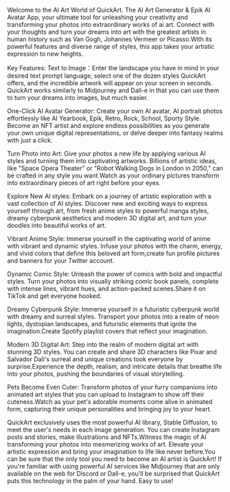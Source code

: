 Welcome to the AI Art World of QuickArt. The AI Art Generator & Epik AI Avatar App, your ultimate tool for unleashing your creativity and transforming your photos into extraordinary works of ai art. Connect with your thoughts and turn your dreams into art with the greatest artists in human history such as Van Gogh, Johannes Vermeer or Picasso.With its powerful features and diverse range of styles, this app takes your artistic expression to new heights.

Key Features:
Text to Image：Enter the landscape you have in mind in your desired text prompt language, select one of the dozen styles QuickArt offers, and the incredible artwork will appear on your screen in seconds. QuickArt works similarly to Midjourney and Dall-e in that you can use them to turn your dreams into images, but much easier.

One-Click AI Avatar Generator: Create your own AI avatar, AI portrait photos effortlessly like AI Yearbook, Epik, Retro, Rock, School, Sporty Style. Become an NFT artist and explore endless possibilities as you generate your own unique digital representations, or delve deeper into fantasy realms with just a click.

Turn Photo into Art: Give your photos a new life by applying various AI styles and turning them into captivating artworks. Billions of artistic ideas, like "Space Opera Theater" or "Robot Walking Dogs in London in 2050," can be crafted in any style you want.Watch as your ordinary pictures transform into extraordinary pieces of art right before your eyes.

Explore New AI styles: Embark on a journey of artistic exploration with a vast collection of AI styles. Discover new and exciting ways to express yourself through art, from fresh anime styles to powerful manga styles, dreamy cyberpunk aesthetics and modern 3D digital art, and turn your doodles into beautiful works of art.

Vibrant Anime Style: Immerse yourself in the captivating world of anime with vibrant and dynamic styles. Infuse your photos with the charm, energy, and vivid colors that define this beloved art form,create fun profile pictures and banners for your Twitter account.

Dynamic Comic Style: Unleash the power of comics with bold and impactful styles. Turn your photos into visually striking comic book panels, complete with intense lines, vibrant hues, and action-packed scenes.Share it on TikTok and get everyone hooked.

Dreamy Cyberpunk Style: Immerse yourself in a futuristic cyberpunk world with dreamy and surreal styles. Transport your photos into a realm of neon lights, dystopian landscapes, and futuristic elements that ignite the imagination.Create Spotify playlist covers that reflect your imagination.

Modern 3D Digital Art: Step into the realm of modern digital art with stunning 3D styles. You can create and share 3D characters like Pixar and
Salvador Dali's surreal and unique creations took everyone by surprise.Experience the depth, realism, and intricate details that breathe life into your photos, pushing the boundaries of visual storytelling.

Pets Become Even Cuter: Transform photos of your furry companions into animated art styles that you can upload to Instagram to show off their cuteness.Watch as your pet's adorable moments come alive in animated form, capturing their unique personalities and bringing joy to your heart.

QuickArt exclusively uses the most powerful AI library, Stable Diffusion, to meet the user's needs in each image generation. You can create Instagram posts and stories, make illustrations and NFTs.Witness the magic of AI transforming your photos into mesmerizing works of art. Elevate your artistic expression and bring your imagination to life like never before.You can be sure that the only tool you need to become an AI artist is QuickArt! If you're familiar with using powerful AI services like Midjourney that are only available on the web for Discord or Dall-e, you'll be surprised that QuickArt puts this technology in the palm of your hand. Easy to use!

